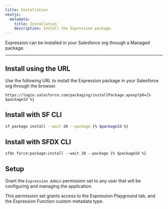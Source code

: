 ```yaml
---
title: Installation
nextjs:
  metadata:
    title: Installation
    description: Install the Expression package.
---
```


Expression can be installed in your Salesforce org through a Managed package.

---

## Install using the URL

Use the following URL to install the Expression package in your Salesforce org through the
browser.

```text
https://login.salesforce.com/packaging/installPackage.apexp?p0={% $packageId %}
```

## Install with SF CLI

```bash
sf package install --wait 20 --package {% $packageId %}
```

## Install with SFDX CLI

```shell
sfdx force:package:install --wait 20 --package {% $packageId %}
```

## Setup

Grant the `Expression Admin` permission set to any user that will be configuring and
managing the application.

This permission set grants access to the Expression Playground tab, and the Expression
Function custom metadata type.
